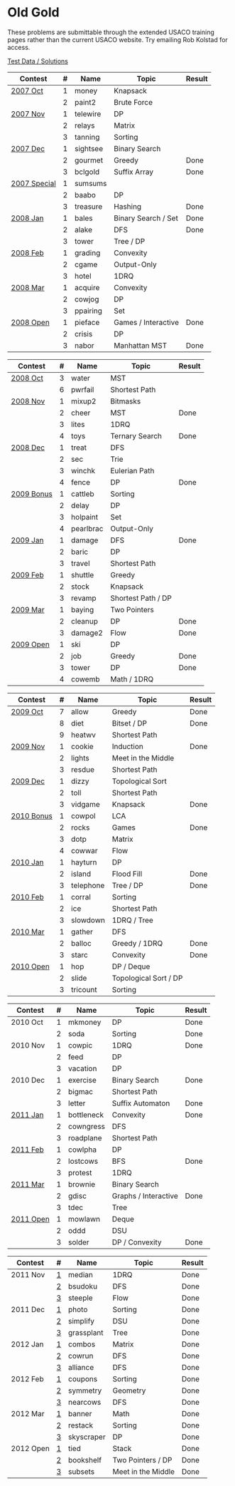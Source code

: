 # Old Gold

These problems are submittable through the extended USACO training pages rather than the current USACO website. Try emailing Rob Kolstad for access.

[Test Data / Solutions](http://contest.usaco.org/TESTDATA/)

| Contest                                                 | # | Name       | Topic                 | Result |
| ------------------------------------------------------- | - | ---------- | --------------------- | ------ |
| [2007 Oct](http://tjsct.wikidot.com/usaco-oct07-gold)   | 1 | money      | Knapsack              |        |
|                                                         | 2 | paint2     | Brute Force           |        |
| [2007 Nov](http://tjsct.wikidot.com/usaco-nov07-gold)   | 1 | telewire   | DP                    |        |
|                                                         | 2 | relays     | Matrix                |        |
|                                                         | 3 | tanning    | Sorting               |        |
| [2007 Dec](http://tjsct.wikidot.com/usaco-dec07-gold)   | 1 | sightsee   | Binary Search         |        |
|                                                         | 2 | gourmet    | Greedy                | Done   |
|                                                         | 3 | bclgold    | Suffix Array          | Done   |
| [2007 Special](http://tjsct.wikidot.com/usaco-chn07)    | 1 | sumsums    |                       |        |
|                                                         | 2 | baabo      | DP                    |        |
|                                                         | 3 | treasure   | Hashing               | Done   |
| [2008 Jan](http://tjsct.wikidot.com/usaco-jan08-gold)   | 1 | bales      | Binary Search / Set   | Done   |
|                                                         | 2 | alake      | DFS                   | Done   |
|                                                         | 3 | tower      | Tree / DP             |        |
| [2008 Feb](http://tjsct.wikidot.com/usaco-feb08-gold)   | 1 | grading    | Convexity             |        |
|                                                         | 2 | cgame      | Output-Only           |        |
|                                                         | 3 | hotel      | 1DRQ                  |        |
| [2008 Mar](http://tjsct.wikidot.com/usaco-mar11-gold)   | 1 | acquire    | Convexity             |        |
|                                                         | 2 | cowjog     | DP                    |        |
|                                                         | 3 | ppairing   | Set                   |        |
| [2008 Open](http://tjsct.wikidot.com/usaco-open08-gold) | 1 | pieface    | Games / Interactive   | Done   |
|                                                         | 2 | crisis     | DP                    |        |
|                                                         | 3 | nabor      | Manhattan MST         | Done   |

| Contest                                                 | # | Name       | Topic                 | Result |
| ------------------------------------------------------- | - | ---------- | --------------------- | ------ |
| [2008 Oct](http://tjsct.wikidot.com/usaco-oct08-gold)   | 3 | water      | MST                   |        |
|                                                         | 6 | pwrfail    | Shortest Path         |        |
| [2008 Nov](http://tjsct.wikidot.com/usaco-nov08-gold)   | 1 | mixup2     | Bitmasks              |        |
|                                                         | 2 | cheer      | MST                   | Done   |
|                                                         | 3 | lites      | 1DRQ                  |        |
|                                                         | 4 | toys       | Ternary Search        | Done   |
| [2008 Dec](http://tjsct.wikidot.com/usaco-dec08-gold)   | 1 | treat      | DFS                   |        |
|                                                         | 2 | sec        | Trie                  |        |
|                                                         | 3 | winchk     | Eulerian Path         |        |
|                                                         | 4 | fence      | DP                    | Done   |
| [2009 Bonus](http://tjsct.wikidot.com/usaco-hol09-gold) | 1 | cattleb    | Sorting               |        |
|                                                         | 2 | delay      | DP                    |        |
|                                                         | 3 | holpaint   | Set                   |        |
|                                                         | 4 | pearlbrac  | Output-Only           |        |
| [2009 Jan](http://tjsct.wikidot.com/usaco-jan09-gold)   | 1 | damage     | DFS                   | Done   |
|                                                         | 2 | baric      | DP                    |        |
|                                                         | 3 | travel     | Shortest Path         |        |
| [2009 Feb](http://tjsct.wikidot.com/usaco-feb09-gold)   | 1 | shuttle    | Greedy                |        |
|                                                         | 2 | stock      | Knapsack              |        |
|                                                         | 3 | revamp     | Shortest Path / DP    |        |
| [2009 Mar](http://tjsct.wikidot.com/usaco-mar09-gold)   | 1 | baying     | Two Pointers          |        |
|                                                         | 2 | cleanup    | DP                    | Done   |
|                                                         | 3 | damage2    | Flow                  | Done   |
| [2009 Open](http://tjsct.wikidot.com/usaco-open09-gold) | 1 | ski        | DP                    |        |
|                                                         | 2 | job        | Greedy                | Done   |
|                                                         | 3 | tower      | DP                    | Done   |
|                                                         | 4 | cowemb     | Math / 1DRQ           |        |

| Contest                                                 | # | Name       | Topic                 | Result |
| ------------------------------------------------------- | - | ---------- | --------------------- | ------ |
| [2009 Oct](http://tjsct.wikidot.com/usaco-oct09-gold)   | 7 | allow      | Greedy                | Done   |
|                                                         | 8 | diet       | Bitset / DP           | Done   |
|                                                         | 9 | heatwv     | Shortest Path         |        |
| [2009 Nov](http://tjsct.wikidot.com/usaco-nov09-gold)   | 1 | cookie     | Induction             | Done   |
|                                                         | 2 | lights     | Meet in the Middle    |        |
|                                                         | 3 | resdue     | Shortest Path         |        |
| [2009 Dec](http://tjsct.wikidot.com/usaco-dec09-gold)   | 1 | dizzy      | Topological Sort      |        |
|                                                         | 2 | toll       | Shortest Path         |        |
|                                                         | 3 | vidgame    | Knapsack              | Done   |
| [2010 Bonus](http://tjsct.wikidot.com/usaco-hol10)      | 1 | cowpol     | LCA                   |        |
|                                                         | 2 | rocks      | Games                 | Done   |
|                                                         | 3 | dotp       | Matrix                |        |
|                                                         | 4 | cowwar     | Flow                  |        |
| [2010 Jan](http://tjsct.wikidot.com/usaco-jan10-gold)   | 1 | hayturn    | DP                    |        |
|                                                         | 2 | island     | Flood Fill            | Done   |
|                                                         | 3 | telephone  | Tree / DP             | Done   |
| [2010 Feb](http://tjsct.wikidot.com/usaco-feb10-gold)   | 1 | corral     | Sorting               |        |
|                                                         | 2 | ice        | Shortest Path         |        |
|                                                         | 3 | slowdown   | 1DRQ / Tree           |        |
| [2010 Mar](http://tjsct.wikidot.com/usaco-mar10-gold)   | 1 | gather     | DFS                   |        |
|                                                         | 2 | balloc     | Greedy / 1DRQ         | Done   |
|                                                         | 3 | starc      | Convexity             | Done   |
| [2010 Open](http://tjsct.wikidot.com/usaco-open10-gold) | 1 | hop        | DP / Deque            |        |
|                                                         | 2 | slide      | Topological Sort / DP |        |
|                                                         | 3 | tricount   | Sorting               |        |

| Contest                                                 | # | Name       | Topic                 | Result |
| ------------------------------------------------------- | - | ---------- | --------------------- | ------ |
| 2010 Oct                                                | 1 | mkmoney    | DP                    | Done   |
|                                                         | 2 | soda       | Sorting               | Done   |
| 2010 Nov                                                | 1 | cowpic     | 1DRQ                  | Done   |
|                                                         | 2 | feed       | DP                    |        |
|                                                         | 3 | vacation   | DP                    |        |
| 2010 Dec                                                | 1 | exercise   | Binary Search         | Done   |
|                                                         | 2 | bigmac     | Shortest Path         |        |
|                                                         | 3 | letter     | Suffix Automaton      | Done   |
| [2011 Jan](http://tjsct.wikidot.com/usaco-jan11-gold)   | 1 | bottleneck | Convexity             | Done   |
|                                                         | 2 | cowngress  | DFS                   |        |
|                                                         | 3 | roadplane  | Shortest Path         |        |
| [2011 Feb](http://tjsct.wikidot.com/usaco-feb11-gold)   | 1 | cowlpha    | DP                    |        |
|                                                         | 2 | lostcows   | BFS                   | Done   |
|                                                         | 3 | protest    | 1DRQ                  |        |
| [2011 Mar](http://tjsct.wikidot.com/usaco-mar11-gold)   | 1 | brownie    | Binary Search         |        |
|                                                         | 2 | gdisc      | Graphs / Interactive  | Done   |
|                                                         | 3 | tdec       | Tree                  |        |
| [2011 Open](http://tjsct.wikidot.com/usaco-open11)      | 1 | mowlawn    | Deque                 |        |
|                                                         | 2 | oddd       | DSU                   |        |
|                                                         | 3 | solder     | DP / Convexity        | Done   |

| Contest   | #                                                              | Name          | Topic                 | Result |
| --------- | -------------------------------------------------------------- | ------------- | --------------------- | ------ |
| 2011 Nov  | [1](http://www.usaco.org/index.php?page=viewproblem2&cpid=91)  | median        | 1DRQ                  | Done   |
|           | [2](http://www.usaco.org/index.php?page=viewproblem2&cpid=92)  | bsudoku       | DFS                   | Done   |
|           | [3](http://www.usaco.org/index.php?page=viewproblem2&cpid=93)  | steeple       | Flow                  | Done   |
| 2011 Dec  | [1](http://www.usaco.org/index.php?page=viewproblem2&cpid=100) | photo         | Sorting               | Done   |
|           | [2](http://www.usaco.org/index.php?page=viewproblem2&cpid=101) | simplify      | DSU                   | Done   |
|           | [3](http://www.usaco.org/index.php?page=viewproblem2&cpid=102) | grassplant    | Tree                  | Done   |
| 2012 Jan  | [1](http://www.usaco.org/index.php?page=viewproblem2&cpid=109) | combos        | Matrix                | Done   |
|           | [2](http://www.usaco.org/index.php?page=viewproblem2&cpid=110) | cowrun        | DFS                   | Done   |
|           | [3](http://www.usaco.org/index.php?page=viewproblem2&cpid=111) | alliance      | DFS                   | Done   |
| 2012 Feb  | [1](http://www.usaco.org/index.php?page=viewproblem2&cpid=118) | coupons       | Sorting               | Done   |
|           | [2](http://www.usaco.org/index.php?page=viewproblem2&cpid=119) | symmetry      | Geometry              | Done   |
|           | [3](http://www.usaco.org/index.php?page=viewproblem2&cpid=120) | nearcows      | DFS                   | Done   |
| 2012 Mar  | [1](http://www.usaco.org/index.php?page=viewproblem2&cpid=127) | banner        | Math                  | Done   |
|           | [2](http://www.usaco.org/index.php?page=viewproblem2&cpid=128) | restack       | Sorting               | Done   |
|           | [3](http://www.usaco.org/index.php?page=viewproblem2&cpid=129) | skyscraper    | DP                    | Done   |
| 2012 Open | [1](http://www.usaco.org/index.php?page=viewproblem2&cpid=137) | tied          | Stack                 | Done   |
|           | [2](http://www.usaco.org/index.php?page=viewproblem2&cpid=138) | bookshelf     | Two Pointers / DP     | Done   |
|           | [3](http://www.usaco.org/index.php?page=viewproblem2&cpid=139) | subsets       | Meet in the Middle    | Done   |
